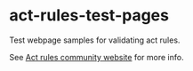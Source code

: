 # act-rules-test-pages
Test webpage samples for validating act rules.

See [Act rules community website](https://act-rules.github.io/pages/about) for more info.
